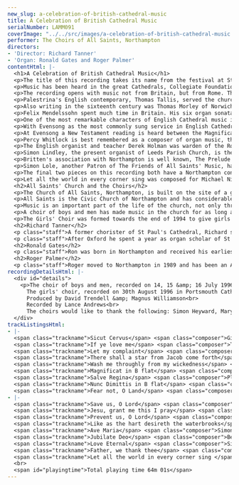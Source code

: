 ```yaml
---
new_slug: a-celebration-of-british-cathedral-music
title: A Celebration of British Cathedral Music
serialNumber: LAMM091
coverImage: "../../src/images/a-celebration-of-british-cathedral-music.jpg"
performer: The Choirs of All Saints, Northampton
directors:
- 'Director: Richard Tanner'
- 'Organ: Ronald Gates and Roger Palmer'
contentHtml: |-
  <h1>A Celebration of British Cathedral Music</h1>
  <p>The title of this recording takes its name from the festival at St. John the Evangelist, Newport, Rhode Island USA, which the choir (boys and men) of All Saints Church, Northampton was invited to take part in as choir in residence during the summer of 1995. Many of the pieces selected here were heard by enthusiasts who attended some thirteen choral services within just six days.</p>
  <p>Music has been heard in the great Cathedrals, Collegiate Foundations and some Churches in England since their earliest times. Today, on most days of the week, if you visit such a foundation you will be able to hear a choir of boys and men, and in addition an increasing number of girls' choirs, singing from a unique and varied repertoire spanning many hundreds of years, for the most part written specifically for the Book of Common Prayer. Evensong has been the most commonly sung service in the Church of England since 1549 when Cranmer simplified and condensed the seven offices of the mediaeval church into the pattern we have today. The vast repertoire of music available is not just British. The glorious and ancient Roman Catholic liturgy gives us anthems, introits and plainsong from Italy, Spain and France. The North European tradition gives us hymn tunes, anthems and motets by Bach, Handel, Mendelssohn, Haydn and Mozart. The majority of the repertoire is that written on these islands, from the time when music was first written down, through the glories of the Elizabethan age, to the nineteenth and twentieth century composers working in this eclectic tradition, to glorious effect.</p>
  <p>The recording opens with music not from Britain, but from Rome. The music of Palestrina, which always expresses an intense spiritual quality, is well established at the heart of the repertoire of British Cathedral choirs. The four part motet Sicut Cervus is a typical example of Palestrina's style, in terms of the treatment of dissonance, the rise and fall of the melodic line and the use of imitation which combine to create a truly heavenly quality.</p>
  <p>Palestrina's English contemporary, Thomas Tallis, served the church in England throughout the turbulent years of religious upheaval during the middle decades of the sixteenth century. As well as holding posts at Dover Priory, Mary-at-Hill (London), Waltham Abbey and Canterbury Cathedral, Tallis was a Gentleman of the Chapel Royal, where he served under four monarchs, from Henry VIII until Elizabeth I. As the religious leanings of the various monarchs changed, so did the style of music that Tallis was required to write. Whereas certain compositions, written for Roman Catholic liturgy, are extended and florid, If ye love me, composed shortly after the publication of the first Prayer Book of the Church of England (1549), is simpler in form. Much of the charm of this anthem, suitable for Pentecost, is created by the succinct imitative points which follow the homophonic opening.</p>
  <p>Also writing in the sixteenth century was Thomas Morley of Norwich Cathedral. Let my complaint is an example of the 'verse' style which began to be developed in the second half of the century, notably by William Byrd, but also by his pupil Morley as one of the pioneers. Sections for solo voices, supported by organ accompaniment, alternate with passages for full choir. Let my complaint, scored for men's voices only, is a welcome addition to the repertoire for occasions when boys are not available. The verse style was further developed in the seventeenth century by Purcell and his contemporaries and we hope to include music from that period and the eighteenth century in a future recording.</p>
  <p>Felix Mendelssohn spent much time in Britain. His six organ sonatas were written for and first published in England, the famous oratorio Elijah was first performed in Birmingham in 1846 and he wrote Fingal's Cave ('Hebrides') overture, first performed by the London Philharmonic Society, as a result of a visit to Scotland. There shall a star, written in the last year of the composer's life and sung by many choirs at Epiphany, comes from the unfinished oratorio Christus (Op. 97).</p>
  <p>One of the most remarkable characters of English Cathedral music in the nineteenth century was Samuel Sebastian Wesley, who at the age of 22 became organist of Hereford Cathedral. Before the end of his career he also held similar positions at Exeter, Winchester and Gloucester Cathedrals as well as Leeds Parish Church. He was a fine and prolific composer, and worked hard to raise the standard of Cathedral music throughout the country. Many of Wesley's anthems are on a grand scale, but Wash me throughly is a beautiful and compact setting of the penitential text.</p>
  <p>With Evensong as the most commonly sung service in English Cathedrals, settings of Magnificat &amp; Nunc Dimittis, the two prescribed canticles at that service, have been written by many composers. Stanford, who was born in Dublin, spent much of his life in Cambridge. He wrote in most idioms, much for the church, including at least five settings of service music (incorporating music for Matins, Communion and Evensong). The popularity of his settings of the Canticles is largely due to the 'symphonic' character of his writing. This concept of developing themes in a coherent manner, with well-designed modulations and climaxes was completely new and has proved popular to this day. This setting, in B flat, is the earliest, from 1879, when he was organist of Trinity College, Cambridge.</p>
  <p>At Evensong a New Testament reading is heard between the Magnificat and Nunc Dimittis. Long before the Magnificat was adopted for use in the Book of Common Prayer, it was used in the Roman Office of Vespers, preceded and followed by an antiphon, though not Salve Regina. It seems appropriate in this recording to separate the Magnificat and Nunc Dimittis with the Salve Regina as the Magnificat is the Song of Mary and the Salve Regina is the antiphon of the Blessed Virgin Mary for use from Whitsun until Advent. The choirmen of All Saints particularly enjoyed singing this Antiphon to a church full of people lit just by candlelight at the conclusion to Compline in S. John the Evangelist, Newport, Rhode Island. Edward Elgar was a Roman Catholic and was organist of St George's Roman Catholic Church, Sansome Place, Worcester. He was also much involved with the music at Worcester Cathedral, especially through the Three Choirs' Festival. As a composer of sacred music he is particularly known for his oratorios and the large-scale anthems Great is the Lord (written for Westminster Abbey) and Give unto the Lord (written for St Paul's Cathedral). Fear not, O Land was written for a Novello series for Parish Church choirs. Because of its Harvest subject it is a useful addition to the repertoire of such choirs given the importance of Harvest festivals in Parish Churches and the relatively small number of compositions available for that occasion. Next, two important composers of British Cathedral Music are remembered especially in the year that this recording was made, Percy Whitlock and Edward Bairstow both died fifty years ago and on the same day, May 1st, 1946. Bairstow, having served as organist of Wigan and Leeds Parish Churches, was organist of York Minster from 1913 until he died. He was one of the finest and most individual composers of English Church Music in the early part of this century, his most popular composition being Blessed City, heavenly Salem. Save us O Lord, on a much smaller scale, is a charming setting of a text from the Compline service, composed for the Festival of the Wigan and District Church Association in 1902.</p>
  <p>Percy Whitlock is best remembered as a composer of organ music, the sonata in C minor (1938) being amongst the finest of British organ works. He held positions as assistant organist of Rochester Cathedral, organist of St Stephen's, Bournemouth and borough organist of Bournemouth. Jesu, grant me this I pray is an expressive four-part Hymn-Anthem full of colourful harmony and effective suspensions.</p>
  <p>The English organist and teacher Derek Holman was warden of the Royal School of Church Music before emigrating to Canada in 1965 to be organist of Grace Church on the Hill, Toronto. He is currently Organist and Choirmaster at St Simon's Toronto and on the staff at the University. The ethereal setting of a text from the Book of Common Prayer Prevent us, O Lord was written for the choristers of St. Stephen's, Rochester Row, London. Herbert Howells, a pupil of Brewer, Wood and Stanford, has been described as the last of the great 'Victorian' composers. He was a chorister of Gloucester Cathedral, for a short while assistant organist at Salisbury and during the second world war was acting organist of St John's College Cambridge. Like as the hart (Psalm 42) is the third, and best known, of four anthems written in January 1941.</p>
  <p>Simon Lindley, the present organist of Leeds Parish Church, is the third organist of that church to be represented on this recording, thus demonstrating the important place that that church has in the tradition of British Cathedral Music. Lindley's Ave Maria has become very popular in the repertoire of choirs which regularly perform music for trebles alone. At All Saints we are delighted that Simon is a Patron of our organisation, The Friends of All Saints' Music.</p>
  <p>Britten's association with Northampton is well known, The Prelude and Fugue on a theme of Vittoria (1946) and Rejoice in the Lamb (1943), were written for the Church of St Matthew's, Northampton, which has benefited from the patronage that its former Vicar, Walter Hussey, gave to the arts. Britten's Jubilate (1966) in C was written at the request of the Duke of Edinburgh for use at St George's Windsor. Its joyful character is supplied mainly by relentless ebullient semi-quavers in the organ part.</p>
  <p>Simon Lole, another Patron of The Friends of All Saints' Music, has been a great support during the setting up of a girls' choir at All Saints and the girls thoroughly enjoyed working with him in a master-class during their first choir tour. Love Eternal, was composed for a recording of his girls' choir whilst Simon was Director of Music at St Mary's, Warwick and seemed the obvious choice as the first recording of the girls' choir of All Saints. It has recently been published by Banks as part of their Eboracum Choral Series. Simon is currently Master of the Music at Sheffield Cathedral.</p>
  <p>The final two pieces on this recording both have a Northampton connection. Also published by Banks, Father, we thank thee was written by David Sanger (as a surprise!) for Richard Tanner to use at weekday services at All Saints' Church. Here we use counter-tenors in the second verse for variety of texture, but normally we perform the optional second part with divided trebles. David Sanger, an organ recitalist and teacher of great distinction, was the organ advisor for the building of the Walker organ of Exeter College, Oxford in the French Romantic Tradition - the organ which accompanies the choir on this recording.</p>
  <p>Let all the world in every corner sing was composed for Michael Nicholas and the choir of St Matthew's, Northampton in 1965. The jubilation of Kenneth Leighton's setting is characterised by tremendous rhythmic vitality.</p>
  <h2>All Saints' Church and the Choirs</h2>
  <p>The Church of All Saints, Northampton, is built on the site of a great Norman Collegiate Church which was almost completely destroyed by the Fire of Northampton in 1675. All that remained was the mediaeval tower. By 1680 the church had been rebuilt with the help of donations from all over England, including 1,000 tons of timber from King Charles II. A statue of that King adorns the portico. All Saints' Church is built in the Renaissance style and its design is attributed to Henry Bell of Kings Lynn. Although the body of the church was completed in 1680, the Portico was not finished until 1701, and the cupola was added to the Tower in 1704.</p>
  <p>All Saints is the Civic Church of Northampton and has considerable connections with the Town and County. The courts are opened, the Mayor hallowed and many organisations seek to give thanks for their foundation within the Church. The life of Town and County is celebrated here. A regular pattern of worship has always been at the heart of the life of the church. Records state that in 1388 there were four daily services, two of these were with music. Today the Eucharist is celebrated daily (twice on Sunday) and choral Evensong can be heard on Sunday, Monday, Tuesday and Thursday. The Lay Clerks sing Compline about once a month on a Friday evening and on each Friday during Lent.</p>
  <p>Music is an important part of the life of the church, not only through the regular and special services but also through concerts by a variety of artists. It also plays an important part in the mission and outreach of the parish, especially through the recruitment of children and adults to sing in the choirs.</p>
  <p>A choir of boys and men has made music in the church for as long as it has been built. As there is no choir school, boys are drawn from a wide range of local schools. Parental involvement and commitment is great and so is the reward to the child, musically and personally. An important aspect of this choir is the nurturing of 'broken' voices and a choral scholarship scheme has recently been introduced in order to train choirmen for the future. In recent years the choir has broadcast on local radio stations and have appeared on GMTV. Each year the choir tours, usually in the UK but in 1993 they visited France and in 1995 the USA where they sang in Rhode Island and S. Thomas' 5th Avenue, New York.</p>
  <p>The Girls' Choir was formed towards the end of 1994 to give girls similar choral opportunities to those that boys have been receiving in the church for centuries. Simon Lole's Love Eternal was recorded on their first tour, in Portsmouth. It is hoped that as the choir develops it will broadcast, record and tour widely. Already it is beginning to integrate into the life of All Saints Church, through their weekly Tuesday Evensong, six Sunday Evensongs each year with the lay clerks and regular special services, such as Evensong for the Eve of All Saints, Requiems for the Feast of All Souls and Remembrance Sunday and the Three Hours devotion on Good Friday. Concerts, with the boys and men, are also being scheduled to incorporate all of the combinations available. This is an exciting and essential development in the life of All Saints', Northampton.</p>
  <h2>Richard Tanner</h2>
  <p class="staff">A former chorister of St Paul's Cathedral, Richard studied the organ with Robert Gower at Radley College and since 1987 with David Sanger at the Royal Academy of Music and Oxford University. As organ scholar of Exeter College, Oxford he was responsible for organising and directing the choir of men and boys, with whom he recorded Allegri's Miserere for the television series Inspector Morse and toured in Austria and the UK.</p>
  <p class="staff">After Oxford he spent a year as organ scholar of St Albans' Cathedral where he worked with Dr Barry Rose. In September 1993 he came to All Saints where he is reinforcing the musical tradition - the training of the boys and men, the founding of a girls' choir, planning tours (such as the 1995 USA tour) and organising concerts. He holds the Fellowship Diploma of the Royal College of Organists and enjoys giving organ recitals in the UK and abroad and accompanying choirs and choral societies.</p>
  <h2>Ronald Gates</h2>
  <p class="staff">Ron was born in Northampton and received his earliest musical training as a chorister of All Saints under Ralph Richardson-Jones. He furthered his studies with Robert Joyce and Dr Ben Burrows. He is a graduate of Dublin University (Trinity College) and holds the Fellowship Diploma of the Royal College of Organists. He was for 21 years sub-organist of St Matthew's Church, Northampton where he worked with a number of important church musicians, such as Michael Nicholas and Stephen Cleobury. Since 1992 he has been Organist and Choirmaster of Christ Church, Northampton and an Assistant Organist of All Saints.</p>
  <h2>Roger Palmer</h2>
  <p class="staff">Roger moved to Northampton in 1989 and has been an Assistant at All Saints since 1991. Having learnt the organ in his teens, he quickly became an Assistant at Luton Parish Church. He had the honour of playing when the Queen and the Royal Family attended the church from Luton Hoo Country House. He is also widely travelled musically as an accompanist for All Saints' Choir, Luton Choral Society and the Lea Singers in Denmark, France, Germany, USA and Sweden. Roger's first loyalty is to All Saints, where his younger son is Head Chorister.</p>
recordingDetailsHtml: |-
  <div id="details">
    <p>The choir of boys and men, recorded on 14, 15 &amp; 16 July 1996 in Exeter College, Oxford by kind permission of the Home Bursar.<br>
      The girls' choir, recorded on 30th August 1996 in Portsmouth Cathedral, by kind permission of the Provost.<br>
      Produced by David Trendell &amp; Magnus Williamson<br>
      Recorded by Lance Andrews<br>
      The choirs would like to thank the following: Simon Heyward, Mary Matthews, David Cain, Philippa Hyde &amp; Charles Cole.</p>
  </div>
trackListingsHtml:
- |-
  <span class="trackname">Sicut Cervus</span> <span class="composer">Giovanni Pierluigi da Palestrina</span><br>
  <span class="trackname">If ye love me</span> <span class="composer">Thomas Tallis</span><br>
  <span class="trackname">Let my complaint</span> <span class="composer">Thomas Morley</span><br>
  <span class="trackname">There shall a star from Jacob come forth</span> <span class="composer">Felix Mendelssohn</span><br>
  <span class="trackname">Wash me throughly from my wickedness</span> <span class="composer">Samuel Sebastian Wesley</span><br>
  <span class="trackname">Magnificat in B flat</span> <span class="composer">Charles Villiers Stanford</span><br>
  <span class="trackname">Salve Regina</span> <span class="composer">Plainsong</span><br>
  <span class="trackname">Nunc Dimittis in B flat</span> <span class="composer">Charles Villiers Stanford</span><br>
  <span class="trackname">Fear not, O Land</span> <span class="composer">Edward Elgar</span>
- |-
  <span class="trackname">Save us, O Lord</span> <span class="composer">Edward Cuthbert Bairstow</span><br>
  <span class="trackname">Jesu, grant me this I pray</span> <span class="composer">Percy Whitlock</span><br>
  <span class="trackname">Prevent us, O Lord</span> <span class="composer">Derek Holman</span><br>
  <span class="trackname">Like as the hart desireth the waterbrooks</span> <span class="composer">Herbert Howells</span><br>
  <span class="trackname">Ave Maria</span> <span class="composer">Simon Lindley</span><br>
  <span class="trackname">Jubilate Deo</span> <span class="composer">Benjamin Britten</span><br>
  <span class="trackname">Love Eternal</span> <span class="composer">Simon Lole</span><br>
  <span class="trackname">Father, we thank thee</span> <span class="composer">David Sanger</span><br>
  <span class="trackname">Let all the world in every corner sing </span><span class="composer">Kenneth Leighton</span><br>
  <br>
  <span id="playingtime">Total playing time 64m 01s</span>
---
```


